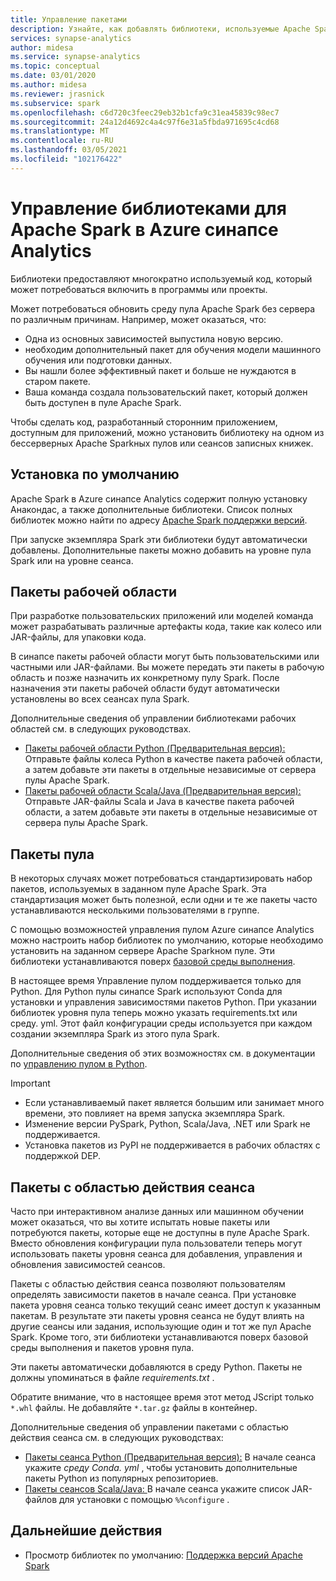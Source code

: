 ```yaml
---
title: Управление пакетами
description: Узнайте, как добавлять библиотеки, используемые Apache Spark, в Azure синапсе Analytics и управлять ими.
services: synapse-analytics
author: midesa
ms.service: synapse-analytics
ms.topic: conceptual
ms.date: 03/01/2020
ms.author: midesa
ms.reviewer: jrasnick
ms.subservice: spark
ms.openlocfilehash: c6d720c3feec29eb32b1cfa9c31ea45839c98ec7
ms.sourcegitcommit: 24a12d4692c4a4c97f6e31a5fbda971695c4cd68
ms.translationtype: MT
ms.contentlocale: ru-RU
ms.lasthandoff: 03/05/2021
ms.locfileid: "102176422"
---
```

# <a name="manage-libraries-for-apache-spark-in-azure-synapse-analytics"></a>Управление библиотеками для Apache Spark в Azure синапсе Analytics
Библиотеки предоставляют многократно используемый код, который может потребоваться включить в программы или проекты. 

Может потребоваться обновить среду пула Apache Spark без сервера по различным причинам. Например, может оказаться, что:
- Одна из основных зависимостей выпустила новую версию.
- необходим дополнительный пакет для обучения модели машинного обучения или подготовки данных.
- Вы нашли более эффективный пакет и больше не нуждаются в старом пакете.
- Ваша команда создала пользовательский пакет, который должен быть доступен в пуле Apache Spark.

Чтобы сделать код, разработанный сторонним приложением, доступным для приложений, можно установить библиотеку на одном из бессерверных Apache Sparkных пулов или сеансов записных книжек.
  
## <a name="default-installation"></a>Установка по умолчанию
Apache Spark в Azure синапсе Analytics содержит полную установку Анакондас, а также дополнительные библиотеки. Список полных библиотек можно найти по адресу [Apache Spark поддержки версий](apache-spark-version-support.md). 

При запуске экземпляра Spark эти библиотеки будут автоматически добавлены. Дополнительные пакеты можно добавить на уровне пула Spark или на уровне сеанса.

## <a name="workspace-packages"></a>Пакеты рабочей области
При разработке пользовательских приложений или моделей команда может разрабатывать различные артефакты кода, такие как колесо или JAR-файлы, для упаковки кода. 

В синапсе пакеты рабочей области могут быть пользовательскими или частными или JAR-файлами. Вы можете передать эти пакеты в рабочую область и позже назначить их конкретному пулу Spark. После назначения эти пакеты рабочей области будут автоматически установлены во всех сеансах пула Spark.

Дополнительные сведения об управлении библиотеками рабочих областей см. в следующих руководствах.

- [Пакеты рабочей области Python (Предварительная версия): ](./apache-spark-manage-python-packages.md#install-wheel-files) Отправьте файлы колеса Python в качестве пакета рабочей области, а затем добавьте эти пакеты в отдельные независимые от сервера пулы Apache Spark.
- [Пакеты рабочей области Scala/Java (Предварительная версия): ](./apache-spark-manage-scala-packages.md#workspace-packages) Отправьте JAR-файлы Scala и Java в качестве пакета рабочей области, а затем добавьте эти пакеты в отдельные независимые от сервера пулы Apache Spark.

## <a name="pool-packages"></a>Пакеты пула
В некоторых случаях может потребоваться стандартизировать набор пакетов, используемых в заданном пуле Apache Spark. Эта стандартизация может быть полезной, если одни и те же пакеты часто устанавливаются несколькими пользователями в группе. 

С помощью возможностей управления пулом Azure синапсе Analytics можно настроить набор библиотек по умолчанию, которые необходимо установить на заданном сервере Apache Sparkном пуле. Эти библиотеки устанавливаются поверх [базовой среды выполнения](./apache-spark-version-support.md). 

В настоящее время Управление пулом поддерживается только для Python. Для Python пулы синапсе Spark используют Conda для установки и управления зависимостями пакетов Python. При указании библиотек уровня пула теперь можно указать requirements.txt или среду. yml. Этот файл конфигурации среды используется при каждом создании экземпляра Spark из этого пула Spark. 

Дополнительные сведения об этих возможностях см. в документации по [управлению пулом в Python](./apache-spark-manage-python-packages.md#pool-libraries).

> [!IMPORTANT]
> - Если устанавливаемый пакет является большим или занимает много времени, это повлияет на время запуска экземпляра Spark.
> - Изменение версии PySpark, Python, Scala/Java, .NET или Spark не поддерживается.
> - Установка пакетов из PyPI не поддерживается в рабочих областях с поддержкой DEP.

## <a name="session-scoped-packages"></a>Пакеты с областью действия сеанса
Часто при интерактивном анализе данных или машинном обучении может оказаться, что вы хотите испытать новые пакеты или потребуются пакеты, которые еще не доступны в пуле Apache Spark. Вместо обновления конфигурации пула пользователи теперь могут использовать пакеты уровня сеанса для добавления, управления и обновления зависимостей сеансов.

Пакеты с областью действия сеанса позволяют пользователям определять зависимости пакетов в начале сеанса. При установке пакета уровня сеанса только текущий сеанс имеет доступ к указанным пакетам. В результате эти пакеты уровня сеанса не будут влиять на другие сеансы или задания, использующие один и тот же пул Apache Spark. Кроме того, эти библиотеки устанавливаются поверх базовой среды выполнения и пакетов уровня пула. 

Эти пакеты автоматически добавляются в среду Python. Пакеты не должны упоминаться в файле *requirements.txt* .

Обратите внимание, что в настоящее время этот метод JScript только `*.whl` файлы. Не добавляйте `*.tar.gz` файлы в контейнер.

Дополнительные сведения об управлении пакетами с областью действия сеанса см. в следующих руководствах:

- [Пакеты сеанса Python (Предварительная версия):](./apache-spark-manage-python-packages.md) В начале сеанса укажите *среду Conda. yml* , чтобы установить дополнительные пакеты Python из популярных репозиториев. 
- [Пакеты сеансов Scala/Java: ](./apache-spark-manage-scala-packages.md) В начале сеанса укажите список JAR-файлов для установки с помощью `%%configure` .

## <a name="next-steps"></a>Дальнейшие действия
- Просмотр библиотек по умолчанию: [Поддержка версий Apache Spark](apache-spark-version-support.md)
